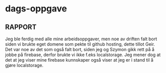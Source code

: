 # dags-oppgave
## RAPPORT
Jeg ble ferdig med alle mine arbeidsoppgaver, men noe av driften falt bort siden vi brukte eget domene som pekte til github hosting, dette tillot Geir.
Det var noe av det som også falt bort, siden jeg og Szymon gikk rett på å jobbe på firebase, derfor brukte vi ikke f.eks localstorage.
Jeg mener dog at det at jeg viser mine firebase kunnskaper også viser at jeg er i stand til å gjøre localstorage.
